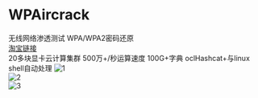 # WPAircrack
无线网络渗透测试 WPA/WPA2密码还原    
[淘宝链接](http://item.taobao.com/item.htm?spm=2013.1.w4023-5851862152.4.4cV4MI&id=37813548390)   
20多块显卡云计算集群 
500万+/秒运算速度 100G+字典
oclHashcat+与linux shell自动处理
![1](http://img3.douban.com/view/photo/large/public/p2247525933.jpg)  
![2](http://img4.douban.com/view/photo/large/public/p2247525937.jpg)    
![3](http://img4.douban.com/view/photo/photo/public/p2247525936.jpg)    


